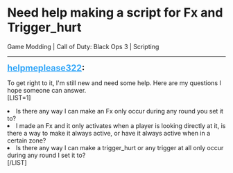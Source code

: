 # Need help making a script for Fx and Trigger_hurt
Game Modding | Call of Duty: Black Ops 3 | Scripting

---
<strong style="font-size: 1.4em;"><span style="text-decoration: underline;text-decoration-color: #34a7f9;"><span style="color:#34a7f9;">helpmeplease322</span></span>:</strong>

<p>To get right to it, I&#39;m still new and need some help. Here are my questions I hope someone can answer.<br />[LIST=1]<br /><li>Is there any way I can make an Fx only occur during any round you set it to?<br /><li>I made an Fx and it only activates when a player is looking directly at it, is there a way to make it always active, or have it always active when in a certain zone?<br /><li>Is there any way I can make a trigger_hurt or any trigger at all only occur during any round I set it to?<br /></li></li></li>[/LIST]</p>
